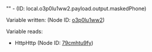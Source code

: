 "" - (ID: local.o3p0lu1ww2.payload.output.maskedPhone)

Variable written:
 (Node ID: [o3p0lu1ww2](../nodes/o3p0lu1ww2.md))

Variable reads:
* HttpHttp (Node ID: [79cmhtu9fy](../nodes/79cmhtu9fy.md))

